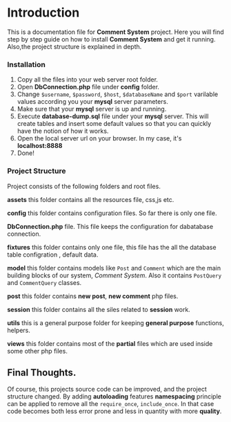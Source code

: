 # Introduction
This is a documentation file for **Comment System** project. Here you will find step by step guide on how to install **Comment System** and get it running. Also,the project structure is explained in depth.

### Installation

1. Copy all the files into your web server root folder.
2. Open **DbConnection.php** file under **config** folder.
3. Change `$username`, `$password`, `$host`, `$databaseName` and `$port` varilable values according you your **mysql** server parameters.
4. Make sure that your **mysql** server is up and running.
5. Execute **database-dump.sql** file under your **mysql** server. This will create tables and insert some default values so that you can quickly have the notion of how it works.
6. Open the local server url on your browser. In my case, it's **localhost:8888**
7. Done!

### Project Structure
Project consists of the following folders and root files.

**assets** this folder contains all the resources file, css,js etc.

**config** this folder contains configuration files. So far there is only one file.

**DbConnection.php** file. This file keeps the configuration for dabatabase connection.

**fixtures** this folder contains only one file, this file has the all the database table configration , default data.

**model** this folder contains models like `Post` and `Comment` which are the main building blocks of our system, *Comment System*. Also it contains `PostQuery` and `CommentQuery` classes.

**post** this folder contains **new post**, **new comment** php files.

**session** this folder contains all the siles related to **session** work.

**utils** this is a general purpose folder for keeping **general purpose** functions, helpers.

**views** this folder contains most of the **partial** files which are used inside some other php files.


## Final Thoughts.

Of course, this projects source code can be improved, and the project structure changed. By adding **autoloading** features **namespacing** principle can be applied to remove all the `require_once`, `include_once`. In that case code becomes both less error prone and less in quantity with more **quality**.